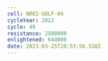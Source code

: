 ```yaml
---
cell: NR02-GOLF-04
cycleYear: 2022
cycle: 49
resistance: 2500000
enlightened: 644000
date: 2023-03-25T20:53:56.538Z
---
```

